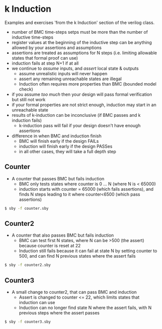 # k Induction

Examples and exercises 'from the k Induction' section of the verilog class.

- number of BMC time-steps setps must be more than the number of inductive time-steps
- register values at the beginning of the inductive step can be anything allowed by your assertions and assumptions
- assertions are treated as assumptions for N steps (i.e. limiting allowable states that formal proof can use)
- induction fails at step N+1 if at all
- we continue to *assume* inputs, and *assert* local state & outputs
    - assume unrealistic inputs will never happen
    - assert any remaining unreachable states are illegal
    - Induction often requires more properties than BMC (bounded model check)
- if you assume *too much* then your design will pass formal verification but still not work
- if your formal properties are not strict enough, induction may start in an unreachable state
- results of k-induction can be inconclusive (if BMC passes and k induction fails)
    - k-induction pass will fail if your design doesn't have enough assertions
- difference in when BMC and induction finish
    - BMC will finish early if the design FAILs
    - induction will finish early if the design PASSes
    - in all other cases, they will take a full depth step

## Counter

- A counter that passes BMC but fails induction
    - BMC only tests states where counter is 0 ... N (where N is < 65000)
    - induction starts with counter = 65000 (which fails assertions), and finds N steps leading to it where counter<6500 (which pass assertions)

```bash
$ sby -f counter.sby
```

## Counter2

- A counter that also passes BMC but fails induction
    - BMC can test first N states, where N can be >500 (the assert) because counter is reset at 22
    - Induction still fails because it can fail at state N by setting counter to 500, and can find N previous states where the assert fails

```bash
$ sby -f counter2.sby
```

## Counter3

- A small change to counter2, that can pass BMC and induction
    - Assert is changed to counter <= 22, which limits states that induction can use
    - Induction can no longer find state N where the assert fails, with N previous steps where the assert passes

```bash
$ sby -f counter3.sby
```